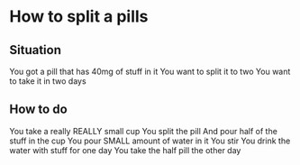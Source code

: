 # How to split a pills

## Situation
You got a pill that has 40mg of stuff in it
You want to split it to two
You want to take it in two days

## How to do
You take a really REALLY small cup
You split the pill
And pour half of the stuff in the cup
You pour SMALL amount of water in it
You stir
You drink the water with stuff for one day
You take the half pill the other day

